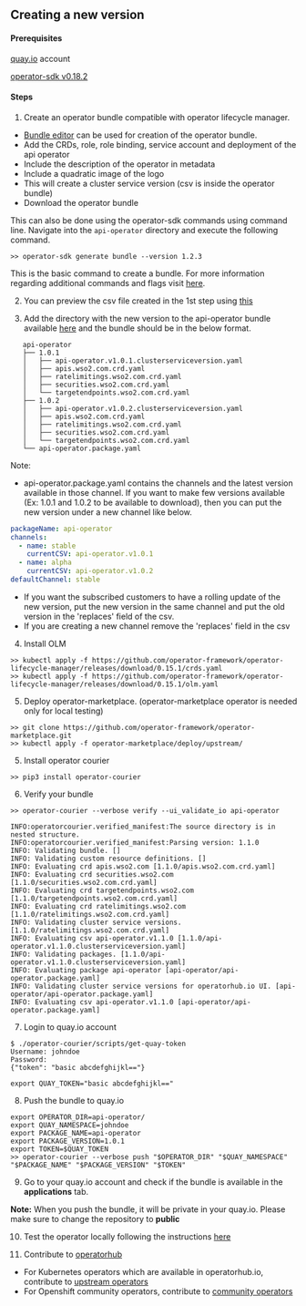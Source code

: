 ## Creating a new version

#### Prerequisites

[quay.io](https://quay.io/) account

[operator-sdk v0.18.2](https://github.com/operator-framework/operator-sdk/releases/tag/v0.18.2) 

#### Steps

1. Create an operator bundle compatible with operator lifecycle manager. 
- [Bundle editor](https://operatorhub.io/bundle) can be used for creation of the operator bundle.
- Add the CRDs, role, role binding, service account and deployment of the api operator
- Include the description of the operator in metadata
- Include a quadratic image of the logo
- This will create a cluster service version (csv is inside the operator bundle)
- Download the operator bundle

This can also be done using the operator-sdk commands using command line. Navigate into the `api-operator` directory and execute the following command.

```shell script
>> operator-sdk generate bundle --version 1.2.3
```
This is the basic command to create a bundle.
For more information regarding additional commands and flags visit [here](https://sdk.operatorframework.io/docs/olm-integration/legacy/generating-a-csv/). 

2. You can preview the csv file created in the 1st step using [this](https://operatorhub.io/preview)

3. Add the directory with the new version to the api-operator bundle available [here](/../api-operator) and the bundle should be in the below format.

```
   api-operator
   ├── 1.0.1
   │   ├── api-operator.v1.0.1.clusterserviceversion.yaml
   │   ├── apis.wso2.com.crd.yaml
   │   ├── ratelimitings.wso2.com.crd.yaml
   │   ├── securities.wso2.com.crd.yaml
   │   └── targetendpoints.wso2.com.crd.yaml
   ├── 1.0.2
   │   ├── api-operator.v1.0.2.clusterserviceversion.yaml
   │   ├── apis.wso2.com.crd.yaml
   │   ├── ratelimitings.wso2.com.crd.yaml
   │   ├── securities.wso2.com.crd.yaml
   │   └── targetendpoints.wso2.com.crd.yaml
   └── api-operator.package.yaml
```
Note:
- api-operator.package.yaml contains the channels and the latest version available in those channel.
If you want to make few versions available (Ex: 1.0.1 and 1.0.2 to be available to download), then you can put the new version under a new channel like below.
```yaml
packageName: api-operator
channels:
  - name: stable
    currentCSV: api-operator.v1.0.1
  - name: alpha
    currentCSV: api-operator.v1.0.2
defaultChannel: stable
```

- If you want the subscribed customers to have a rolling update of the new version, put the new version in the same channel and put the old version in the 'replaces' field of the csv.
- If you are creating a new channel remove the 'replaces' field in the csv
 
4. Install OLM
```shell script
>> kubectl apply -f https://github.com/operator-framework/operator-lifecycle-manager/releases/download/0.15.1/crds.yaml
>> kubectl apply -f https://github.com/operator-framework/operator-lifecycle-manager/releases/download/0.15.1/olm.yaml
```

5. Deploy operator-marketplace. (operator-marketplace operator is needed only for local testing)
```shell script
>> git clone https://github.com/operator-framework/operator-marketplace.git
>> kubectl apply -f operator-marketplace/deploy/upstream/
```
5. Install operator courier
```shell script
>> pip3 install operator-courier
```

6. Verify your bundle
```shell script
>> operator-courier --verbose verify --ui_validate_io api-operator

INFO:operatorcourier.verified_manifest:The source directory is in nested structure.
INFO:operatorcourier.verified_manifest:Parsing version: 1.1.0
INFO: Validating bundle. []
INFO: Validating custom resource definitions. []
INFO: Evaluating crd apis.wso2.com [1.1.0/apis.wso2.com.crd.yaml]
INFO: Evaluating crd securities.wso2.com [1.1.0/securities.wso2.com.crd.yaml]
INFO: Evaluating crd targetendpoints.wso2.com [1.1.0/targetendpoints.wso2.com.crd.yaml]
INFO: Evaluating crd ratelimitings.wso2.com [1.1.0/ratelimitings.wso2.com.crd.yaml]
INFO: Validating cluster service versions. [1.1.0/ratelimitings.wso2.com.crd.yaml]
INFO: Evaluating csv api-operator.v1.1.0 [1.1.0/api-operator.v1.1.0.clusterserviceversion.yaml]
INFO: Validating packages. [1.1.0/api-operator.v1.1.0.clusterserviceversion.yaml]
INFO: Evaluating package api-operator [api-operator/api-operator.package.yaml]
INFO: Validating cluster service versions for operatorhub.io UI. [api-operator/api-operator.package.yaml]
INFO: Evaluating csv api-operator.v1.1.0 [api-operator/api-operator.package.yaml]

```

7. Login to quay.io account

```shell script
$ ./operator-courier/scripts/get-quay-token
Username: johndoe
Password:
{"token": "basic abcdefghijkl=="}

export QUAY_TOKEN="basic abcdefghijkl=="
```
8. Push the bundle to quay.io

```shell script
export OPERATOR_DIR=api-operator/
export QUAY_NAMESPACE=johndoe
export PACKAGE_NAME=api-operator
export PACKAGE_VERSION=1.0.1
export TOKEN=$QUAY_TOKEN
>> operator-courier --verbose push "$OPERATOR_DIR" "$QUAY_NAMESPACE" "$PACKAGE_NAME" "$PACKAGE_VERSION" "$TOKEN"
```
9. Go to your quay.io account and check if the bundle is available in the **applications** tab.

**Note:**
When you push the bundle, it will be private in your quay.io. Please make sure to change the repository to **public**

10. Test the operator locally following the instructions [here](../local-testing/README.md)

11. Contribute to [operatorhub](https://github.com/operator-framework/community-operators)

- For Kubernetes operators which are available in operatorhub.io, contribute to [upstream operators](https://github.com/operator-framework/community-operators/tree/master/upstream-community-operators)
- For Openshift community operators, contribute to [community operators](https://github.com/operator-framework/community-operators/tree/master/community-operators)

